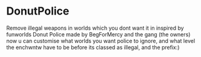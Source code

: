 # DonutPolice
Remove illegal weapons in worlds which you dont want it in inspired by funworlds Donut Police made by BegForMercy and the gang (the owners)
now u can customise what worlds you want police to ignore, and what level the enchwntw have to be before its classed as illegal, and the prefix:)
